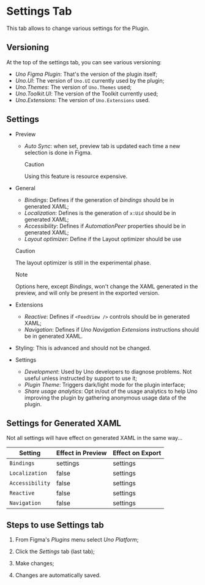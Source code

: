 # Settings Tab

This tab allows to change various settings for the Plugin.

## Versioning

At the top of the settings tab, you can see various versioning:

* *Uno Figma Plugin*: That's the version of the plugin itself;
* *Uno.UI*: The version of `Uno.UI` currently used by the plugin;
* *Uno.Themes*: The version of `Uno.Themes` used;
* *Uno.Toolkit.UI*: The version of the Toolkit currently used;
* *Uno.Extensions*: The version of `Uno.Extensions` used.

## Settings

* Preview

  * *Auto Sync*: when set, preview tab is updated each time a new selection is done in Figma.

    > [!CAUTION]
    > Using this feature is resource expensive.

* General

  * *Bindings*: Defines if the generation of _bindings_ should be in generated XAML;
  * *Localization*: Defines is the generation of `x:Uid` should be in generated XAML;
  * *Accessibility*: Defines if _AutomationPeer_ properties should be in generated XAML;
  * *Layout optimizer*: Define if the Layout optimizer should be use

  > [!CAUTION]
    > The layout optimizer is still in the experimental phase.

  > [!NOTE]
  > Options here, except _Bindings_, won't change the XAML generated in the preview, and will only be present in the exported version.

* Extensions

  * *Reactive*: Defines if `<FeedView />` controls should be in generated XAML;
  * *Navigation*: Defines if *Uno Navigation Extensions* instructions should be in generated XAML.

* Styling: This is advanced and should not be changed.

* Settings

  * *Development*: Used by Uno developers to diagnose problems. Not useful unless instructed by support to use it;
  * *Plugin Theme*: Triggers dark/light mode for the plugin interface;
  * *Share usage analytics*: Opt in/out of the usage analytics to help Uno improving the plugin by gathering anonymous usage data of the plugin.

## Settings for Generated XAML

Not all settings will have effect on generated XAML in the same way...

|       Setting | Effect in Preview | Effect on Export |
| ------------ | ----------------- | ---------------- |
|    `Bindings` | settings          | settings         |
| `Localization` | false             | settings         |
| `Accessibility` | false             | settings         |
|    `Reactive` | false             | settings         |
|  `Navigation` | false             | settings         |


## Steps to use Settings tab

1. From Figma's *Plugins* menu select *Uno Platform*;

2. Click the *Settings* tab (last tab);
3. Make changes;
4. Changes are automatically saved.